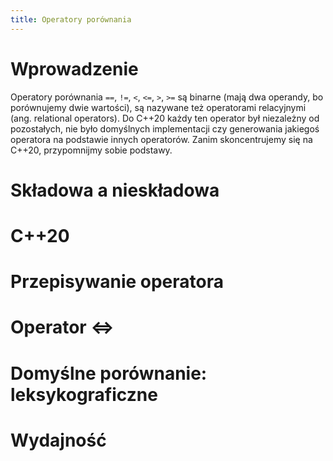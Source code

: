 ```yaml
---
title: Operatory porównania
---
```


# Wprowadzenie

Operatory porównania `==`, `!=`, `<`, `<=`, `>`, `>=` są binarne (mają
dwa operandy, bo porównujemy dwie wartości), są nazywane też
operatorami relacyjnymi (ang. relational operators).  Do C++20 każdy
ten operator był niezależny od pozostałych, nie było domyślnych
implementacji czy generowania jakiegoś operatora na podstawie innych
operatorów.  Zanim skoncentrujemy się na C++20, przypomnijmy sobie
podstawy.

# Składowa a nieskładowa

# C++20

# Przepisywanie operatora

# Operator <=>

# Domyślne porównanie: leksykograficzne

# Wydajność
